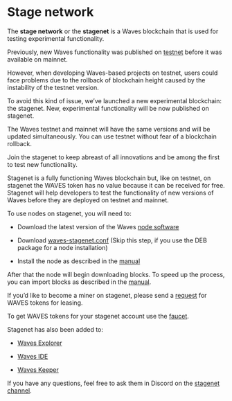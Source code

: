 # Stage network

The **stage network** or the **stagenet** is a Waves blockchain that is used for testing experimental functionality.

Previously, new Waves functionality was published on [testnet](/en/blockchain/blockchain-network/test-network) before it was available on mainnet.

However, when developing Waves-based projects on testnet, users could face problems due to the rollback of blockchain height caused by the instability of the testnet version.

To avoid this kind of issue, we’ve launched a new experimental blockchain: the stagenet. New, experimental functionality will be now published on stagenet.

The Waves testnet and mainnet will have the same versions and will be updated simultaneously. You can use testnet without fear of a blockchain rollback.

Join the stagenet to keep abreast of all innovations and be among the first to test new functionality.

Stagenet is a fully functioning Waves blockchain but, like on testnet, on stagenet the WAVES token has no value because it can be received for free. Stagenet will help developers to test the functionality of new versions of Waves before they are deployed on testnet and mainnet.

To use nodes on stagenet, you will need to:

* Download the latest version of the Waves [node software](https://github.com/wavesplatform/Waves/releases)

* Download [waves-stagenet.conf](https://github.com/wavesplatform/Waves/blob/master/node/waves-stagenet.conf) (Skip this step, if you use the DEB package for a node installation)

* Install the node as described in the [manual](/en/waves-node/how-to-install-a-node/how-to-install-a-node)

After that the node will begin downloading blocks. To speed up the process, you can import blocks as described in the [manual](/en/waves-node/options-for-getting-actual-blockchain/).

If you’d like to become a miner on stagenet, please send a [request](https://wavesplatform.atlassian.net/servicedesk/customer/portal/11/create/178) for WAVES tokens for leasing.

To get WAVES tokens for your stagenet account use the [faucet](https://stagenet.wavesexplorer.com/stagenet/faucet).

Stagenet has also been added to:

* [Waves Explorer](https://stagenet.wavesexplorer.com/stagenet)

* [Waves IDE](https://stagenet.waves-ide.com)

* [Waves Keeper](/en/ecosystem/waves-keeper/)

If you have any questions, feel free to ask them in Discord on the [stagenet channel](https://discordapp.com/channels/420933539375087617/615843628618612746).
